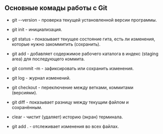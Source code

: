 ## Основные комады работы с Git

* git --version - проверка текущей установленной версии программы.

* git init - инициализация.

* git status - показывает текущее состояние гита, есть 
ли изменения, которые нужно закоммитить 
(сохранить).

* git add - добавляет содержимое рабочего каталога 
в индекс (staging area) для последующего коммита.

* git commit -m - зафиксировать или сохранить изменения.

* git log - журнал изменений.

* git checkout - переключение между ветками, коммитами (версиями).

* git diff - показывает разницу между текущим файлом 
и сохранённым.

* clear - чистит (удаляет) историю (экран) терминала.

* git add . - отслеживает изменения во всех файлах.
